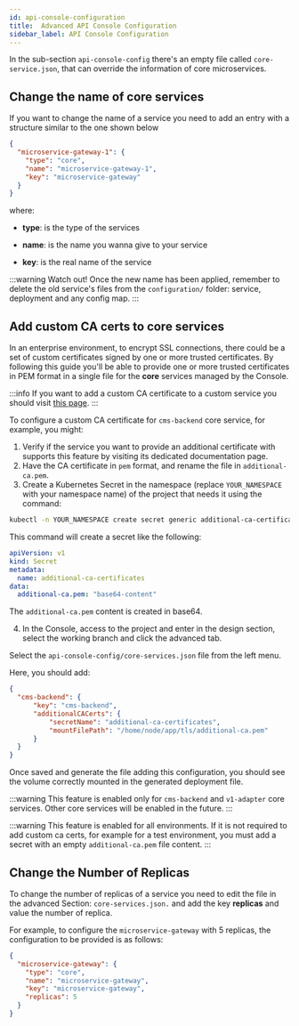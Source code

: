```yaml
---
id: api-console-configuration
title:  Advanced API Console Configuration
sidebar_label: API Console Configuration
---
```


In the sub-section `api-console-config` there's an empty file called `core-service.json`, that can override the information of core microservices.

## Change the name of core services

If you want to change the name of a service you need to add an entry with a structure similar to the one shown below

```json
{
  "microservice-gateway-1": {
    "type": "core",
    "name": "microservice-gateway-1",
    "key": "microservice-gateway"
  }
}
```
where:

* **type**: is the type of the services

* **name**: is the name you wanna give to your service

* **key**: is the real name of the service

:::warning Watch out!
Once the new name has been applied, remember to delete the old service's files from the `configuration/` folder: service, deployment and any config map.
:::

## Add custom CA certs to core services

In an enterprise environment, to encrypt SSL connections, there could be a set of custom certificates signed by one or more trusted certificates.
By following this guide you'll be able to provide one or more trusted certificates in PEM format in a single file for the **core** services managed by the Console.

:::info
If you want to add a custom CA certificate to a custom service you should visit [this page](/development_suite/api-console/api-design/services.md#provide-a-ca-certificate-to-a-custom-service).
:::

To configure a custom CA certificate for `cms-backend` core service, for example, you might:

1. Verify if the service you want to provide an additional certificate with supports this feature by visiting its dedicated documentation page.
2. Have the CA certificate in `pem` format, and rename the file in `additional-ca.pem`.
3. Create a Kubernetes Secret in the namespace (replace `YOUR_NAMESPACE` with your namespace name) of the project that needs it using the command:

```sh
kubectl -n YOUR_NAMESPACE create secret generic additional-ca-certificates --from-file=additional-ca.pem
```

This command will create a secret like the following:

```yml
apiVersion: v1
kind: Secret
metadata:
  name: additional-ca-certificates
data:
  additional-ca.pem: "base64-content"
```

The `additional-ca.pem` content is created in base64.

4. In the Console, access to the project and enter in the design section, select the working branch and click the advanced tab.

Select the `api-console-config/core-services.json` file from the left menu.

Here, you should add:

```json
{
  "cms-backend": {
      "key": "cms-backend",
      "additionalCACerts": {
          "secretName": "additional-ca-certificates",
          "mountFilePath": "/home/node/app/tls/additional-ca.pem"
      }
  }
}
```

Once saved and generate the file adding this configuration, you should see the volume correctly mounted in the generated deployment file.

:::warning
This feature is enabled only for `cms-backend` and `v1-adapter` core services. Other core services will be enabled in the future.
:::

:::warning
This feature is enabled for all environments. If it is not required to add custom ca certs, for example for a test environment, you must add a secret with an empty `additional-ca.pem` file content.
:::

## Change the Number of Replicas

To change the number of replicas of a service you need to edit the file in the advanced Section: `core-services.json.` and add the key **replicas** and value the number of replica.

For example, to configure the `microservice-gateway` with 5 replicas, the configuration to be provided is as follows:

```json
{
  "microservice-gateway": {
    "type": "core",
    "name": "microservice-gateway",
    "key": "microservice-gateway",
    "replicas": 5
  }
}
```
